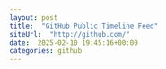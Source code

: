 ```yaml
---
layout: post
title:  "GitHub Public Timeline Feed"
siteUrl:  "http://github.com/"
date:  2025-02-10 19:45:16+00:00
categories: github
---
```

